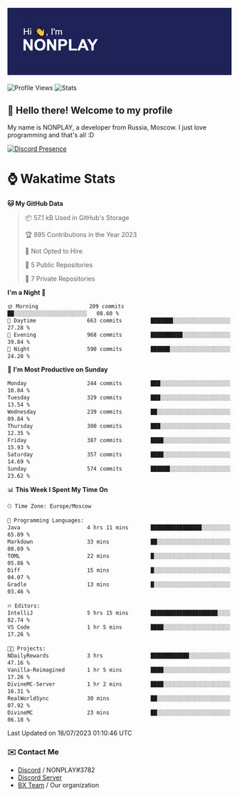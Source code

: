 ![Discord Presence](./header.png)
<br></br>
![Profile Views](https://komarev.com/ghpvc/?username=NONPLAYT&color=blue&style=for-the-badge)
![Stats](https://img.shields.io/badge/0%25-OPTIMIZED-orange?style=for-the-badge)


## :wave: Hello there! Welcome to my profile

My name is NONPLAY, a developer from Russia, Moscow. I just love programming and that's all :D

[![Discord Presence](https://lanyard.cnrad.dev/api/597087584090587177?showDisplayName=true)](https://discord.com/users/597087584090587177) 

# ⌚ Wakatime Stats

<!--START_SECTION:waka-->
**🐱 My GitHub Data** 

> 📦 57.1 kB Used in GitHub's Storage 
 > 
> 🏆 895 Contributions in the Year 2023
 > 
> 🚫 Not Opted to Hire
 > 
> 📜 5 Public Repositories 
 > 
> 🔑 7 Private Repositories 
 > 
**I'm a Night 🦉** 

```text
🌞 Morning                209 commits         ██░░░░░░░░░░░░░░░░░░░░░░░   08.60 % 
🌆 Daytime                663 commits         ███████░░░░░░░░░░░░░░░░░░   27.28 % 
🌃 Evening                968 commits         ██████████░░░░░░░░░░░░░░░   39.84 % 
🌙 Night                  590 commits         ██████░░░░░░░░░░░░░░░░░░░   24.28 % 
```
📅 **I'm Most Productive on Sunday** 

```text
Monday                   244 commits         ███░░░░░░░░░░░░░░░░░░░░░░   10.04 % 
Tuesday                  329 commits         ███░░░░░░░░░░░░░░░░░░░░░░   13.54 % 
Wednesday                239 commits         ██░░░░░░░░░░░░░░░░░░░░░░░   09.84 % 
Thursday                 300 commits         ███░░░░░░░░░░░░░░░░░░░░░░   12.35 % 
Friday                   387 commits         ████░░░░░░░░░░░░░░░░░░░░░   15.93 % 
Saturday                 357 commits         ████░░░░░░░░░░░░░░░░░░░░░   14.69 % 
Sunday                   574 commits         ██████░░░░░░░░░░░░░░░░░░░   23.62 % 
```


📊 **This Week I Spent My Time On** 

```text
🕑︎ Time Zone: Europe/Moscow

💬 Programming Languages: 
Java                     4 hrs 11 mins       ████████████████░░░░░░░░░   65.89 % 
Markdown                 33 mins             ██░░░░░░░░░░░░░░░░░░░░░░░   08.69 % 
TOML                     22 mins             █░░░░░░░░░░░░░░░░░░░░░░░░   05.86 % 
Diff                     15 mins             █░░░░░░░░░░░░░░░░░░░░░░░░   04.07 % 
Gradle                   13 mins             █░░░░░░░░░░░░░░░░░░░░░░░░   03.46 % 

🔥 Editors: 
IntelliJ                 5 hrs 15 mins       █████████████████████░░░░   82.74 % 
VS Code                  1 hr 5 mins         ████░░░░░░░░░░░░░░░░░░░░░   17.26 % 

🐱‍💻 Projects: 
NDailyRewards            3 hrs               ████████████░░░░░░░░░░░░░   47.16 % 
Vanilla-Reimagined       1 hr 5 mins         ████░░░░░░░░░░░░░░░░░░░░░   17.26 % 
DivineMC-Server          1 hr 2 mins         ████░░░░░░░░░░░░░░░░░░░░░   16.31 % 
RealWorldSync            30 mins             ██░░░░░░░░░░░░░░░░░░░░░░░   07.92 % 
DivineMC                 23 mins             ██░░░░░░░░░░░░░░░░░░░░░░░   06.18 % 
```


 Last Updated on 18/07/2023 01:10:46 UTC
<!--END_SECTION:waka-->

### ✉️ Contact Me

- [Discord](https://discord.com/users/597087584090587177) / NONPLAY#3782
- [Discord Server](https://discord.gg/p7cxhw7E2M)
- [BX Team](https://github.com/BX-Team) / Our organization
